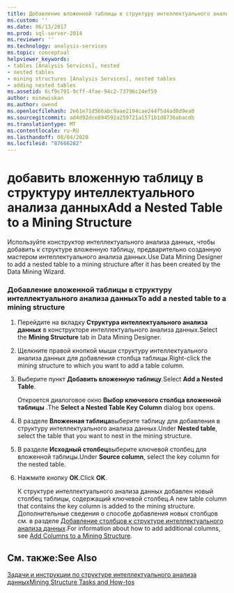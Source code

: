 ```yaml
---
title: Добавление вложенной таблицы в структуру интеллектуального анализа данных | Документация Майкрософт
ms.custom: ''
ms.date: 06/13/2017
ms.prod: sql-server-2014
ms.reviewer: ''
ms.technology: analysis-services
ms.topic: conceptual
helpviewer_keywords:
- tables [Analysis Services], nested
- nested tables
- mining structures [Analysis Services], nested tables
- adding nested tables
ms.assetid: 6cf9c701-9cff-4fae-94c2-73796c24ef59
author: minewiskan
ms.author: owend
ms.openlocfilehash: 2e61e71d566abc9aae2194cae244f5d4ad8d9ea0
ms.sourcegitcommit: ad4d92dce894592a259721a1571b1d8736abacdb
ms.translationtype: MT
ms.contentlocale: ru-RU
ms.lasthandoff: 08/04/2020
ms.locfileid: "87666282"
---
```

# <a name="add-a-nested-table-to-a-mining-structure"></a><span data-ttu-id="b1012-102">добавить вложенную таблицу в структуру интеллектуального анализа данных</span><span class="sxs-lookup"><span data-stu-id="b1012-102">Add a Nested Table to a Mining Structure</span></span>
  <span data-ttu-id="b1012-103">Используйте конструктор интеллектуального анализа данных, чтобы добавить к структуре вложенную таблицу, предварительно созданную мастером интеллектуального анализа данных.</span><span class="sxs-lookup"><span data-stu-id="b1012-103">Use Data Mining Designer to add a nested table to a mining structure after it has been created by the Data Mining Wizard.</span></span>  
  
### <a name="to-add-a-nested-table-to-a-mining-structure"></a><span data-ttu-id="b1012-104">Добавление вложенной таблицы в структуру интеллектуального анализа данных</span><span class="sxs-lookup"><span data-stu-id="b1012-104">To add a nested table to a mining structure</span></span>  
  
1.  <span data-ttu-id="b1012-105">Перейдите на вкладку **Структура интеллектуального анализа данных** в конструкторе интеллектуального анализа данных.</span><span class="sxs-lookup"><span data-stu-id="b1012-105">Select the **Mining Structure** tab in Data Mining Designer.</span></span>  
  
2.  <span data-ttu-id="b1012-106">Щелкните правой кнопкой мыши структуру интеллектуального анализа данных для добавления столбца таблицы.</span><span class="sxs-lookup"><span data-stu-id="b1012-106">Right-click the mining structure to which you want to add a table column.</span></span>  
  
3.  <span data-ttu-id="b1012-107">Выберите пункт **Добавить вложенную таблицу**.</span><span class="sxs-lookup"><span data-stu-id="b1012-107">Select **Add a Nested Table**.</span></span>  
  
     <span data-ttu-id="b1012-108">Откроется диалоговое окно **Выбор ключевого столбца вложенной таблицы** .</span><span class="sxs-lookup"><span data-stu-id="b1012-108">The **Select a Nested Table Key Column** dialog box opens.</span></span>  
  
4.  <span data-ttu-id="b1012-109">В разделе **Вложенная таблица**выберите таблицу для добавления в структуру интеллектуального анализа данных.</span><span class="sxs-lookup"><span data-stu-id="b1012-109">Under **Nested table**, select the table that you want to nest in the mining structure.</span></span>  
  
5.  <span data-ttu-id="b1012-110">В разделе **Исходный столбец**выберите ключевой столбец для вложенной таблицы.</span><span class="sxs-lookup"><span data-stu-id="b1012-110">Under **Source column**, select the key column for the nested table.</span></span>  
  
6.  <span data-ttu-id="b1012-111">Нажмите кнопку **ОК**.</span><span class="sxs-lookup"><span data-stu-id="b1012-111">Click **OK**.</span></span>  
  
     <span data-ttu-id="b1012-112">К структуре интеллектуального анализа данных добавлен новый столбец таблицы, содержащий ключевой столбец.</span><span class="sxs-lookup"><span data-stu-id="b1012-112">A new table column that contains the key column is added to the mining structure.</span></span> <span data-ttu-id="b1012-113">Дополнительные сведения о способе добавления новых столбцов см. в разделе [Добавление столбцов к структуре интеллектуального анализа данных](add-columns-to-a-mining-structure.md).</span><span class="sxs-lookup"><span data-stu-id="b1012-113">For information about how to add additional columns, see [Add Columns to a Mining Structure](add-columns-to-a-mining-structure.md).</span></span>  
  
## <a name="see-also"></a><span data-ttu-id="b1012-114">См. также:</span><span class="sxs-lookup"><span data-stu-id="b1012-114">See Also</span></span>  
 [<span data-ttu-id="b1012-115">Задачи и инструкции по структуре интеллектуального анализа данных</span><span class="sxs-lookup"><span data-stu-id="b1012-115">Mining Structure Tasks and How-tos</span></span>](mining-structure-tasks-and-how-tos.md)  
  
  
